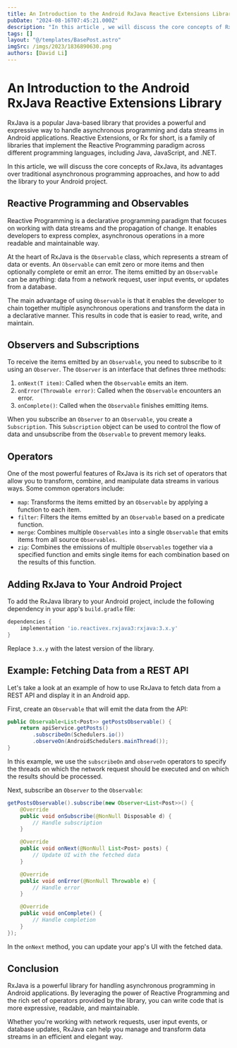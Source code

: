 ```yaml
---
title: An Introduction to the Android RxJava Reactive Extensions Library
pubDate: "2024-08-16T07:45:21.000Z"
description: "In this article , we will discuss the core concepts of RxJava, its advantages over traditional asynchronous programming approaches, and how to add the library to your Android project"
tags: []
layout: "@/templates/BasePost.astro"
imgSrc: /imgs/2023/1836890630.png
authors: [David Li]
---
```

# An Introduction to the Android RxJava Reactive Extensions Library

RxJava is a popular Java-based library that provides a powerful and expressive way to handle asynchronous programming and data streams in Android applications. Reactive Extensions, or Rx for short, is a family of libraries that implement the Reactive Programming paradigm across different programming languages, including Java, JavaScript, and .NET.

In this article, we will discuss the core concepts of RxJava, its advantages over traditional asynchronous programming approaches, and how to add the library to your Android project.

## Reactive Programming and Observables

Reactive Programming is a declarative programming paradigm that focuses on working with data streams and the propagation of change. It enables developers to express complex, asynchronous operations in a more readable and maintainable way.

At the heart of RxJava is the `Observable` class, which represents a stream of data or events. An `Observable` can emit zero or more items and then optionally complete or emit an error. The items emitted by an `Observable` can be anything: data from a network request, user input events, or updates from a database.

The main advantage of using `Observable` is that it enables the developer to chain together multiple asynchronous operations and transform the data in a declarative manner. This results in code that is easier to read, write, and maintain.

## Observers and Subscriptions

To receive the items emitted by an `Observable`, you need to subscribe to it using an `Observer`. The `Observer` is an interface that defines three methods:

1. `onNext(T item)`: Called when the `Observable` emits an item.
2. `onError(Throwable error)`: Called when the `Observable` encounters an error.
3. `onComplete()`: Called when the `Observable` finishes emitting items.

When you subscribe an `Observer` to an `Observable`, you create a `Subscription`. This `Subscription` object can be used to control the flow of data and unsubscribe from the `Observable` to prevent memory leaks.

## Operators

One of the most powerful features of RxJava is its rich set of operators that allow you to transform, combine, and manipulate data streams in various ways. Some common operators include:

- `map`: Transforms the items emitted by an `Observable` by applying a function to each item.
- `filter`: Filters the items emitted by an `Observable` based on a predicate function.
- `merge`: Combines multiple `Observables` into a single `Observable` that emits items from all source `Observables`.
- `zip`: Combines the emissions of multiple `Observables` together via a specified function and emits single items for each combination based on the results of this function.

## Adding RxJava to Your Android Project

To add the RxJava library to your Android project, include the following dependency in your app's `build.gradle` file:

```groovy
dependencies {
    implementation 'io.reactivex.rxjava3:rxjava:3.x.y'
}
```

Replace `3.x.y` with the latest version of the library.

## Example: Fetching Data from a REST API

Let's take a look at an example of how to use RxJava to fetch data from a REST API and display it in an Android app.

First, create an `Observable` that will emit the data from the API:

```java
public Observable<List<Post>> getPostsObservable() {
    return apiService.getPosts()
        .subscribeOn(Schedulers.io())
        .observeOn(AndroidSchedulers.mainThread());
}
```

In this example, we use the `subscribeOn` and `observeOn` operators to specify the threads on which the network request should be executed and on which the results should be processed.

Next, subscribe an `Observer` to the `Observable`:

```java
getPostsObservable().subscribe(new Observer<List<Post>>() {
    @Override
    public void onSubscribe(@NonNull Disposable d) {
        // Handle subscription
    }

    @Override
    public void onNext(@NonNull List<Post> posts) {
        // Update UI with the fetched data
    }

    @Override
    public void onError(@NonNull Throwable e) {
        // Handle error
    }

    @Override
    public void onComplete() {
        // Handle completion
    }
});
```

In the `onNext` method, you can update your app's UI with the fetched data.

## Conclusion

RxJava is a powerful library for handling asynchronous programming in Android applications. By leveraging the power of Reactive Programming and the rich set of operators provided by the library, you can write code that is more expressive, readable, and maintainable.

Whether you're working with network requests, user input events, or database updates, RxJava can help you manage and transform data streams in an efficient and elegant way.
